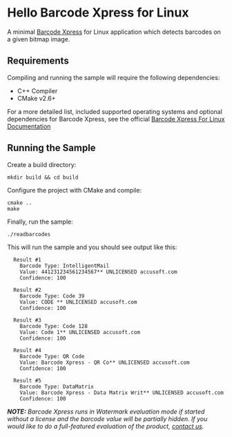 # Hello Barcode Xpress for Linux

A minimal [Barcode Xpress](https://www.accusoft.com/products/barcode-xpress-collection/barcode-xpress/)
for Linux application which detects barcodes on a given bitmap image.

## Requirements

Compiling and running the sample will require the following dependencies:

* C++ Compiler
* CMake v2.6+

For a more detailed list, included supported operating systems and optional
dependencies for Barcode Xpress, see the official [Barcode Xpress For Linux Documentation](https://help.accusoft.com/BarcodeXpress/latest/BxLinuxCC/webframe.html#system-requirements.html)

## Running the Sample

Create a build directory:

```shell
mkdir build && cd build
```

Configure the project with CMake and compile:

```shell
cmake ..
make
```

Finally, run the sample:

```shell
./readbarcodes
```

This will run the sample and you should see output like this:

```text
  Result #1
    Barcode Type: IntelligentMail
    Value: 441231234561234567** UNLICENSED accusoft.com
    Confidence: 100

  Result #2
    Barcode Type: Code 39
    Value: CODE ** UNLICENSED accusoft.com
    Confidence: 100

  Result #3
    Barcode Type: Code 128
    Value: Code 1** UNLICENSED accusoft.com
    Confidence: 100

  Result #4
    Barcode Type: QR Code
    Value: Barcode Xpress - QR Co** UNLICENSED accusoft.com
    Confidence: 100

  Result #5
    Barcode Type: DataMatrix
    Value: Barcode Xpress - Data Matrix Writ** UNLICENSED accusoft.com
    Confidence: 100
```

_**NOTE:** Barcode Xpress runs in Watermark evaluation mode if started without
a license and the barcode value will be partially hidden. If you would like to
do a full-featured evaluation of the product, [contact us](mailto:info@accusoft.com)._
